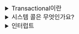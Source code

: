<details>
<summary style="font-size:20px">Transactional이란</summary>
<div markdown="1">
<br/>
<h3>🤔 Transactional은 무엇을 하나요?</h3>

- Transactional은 **하나의 논리적 작업 단위로 수행되는 일련의 작업**을 이야기합니다.
<br/>

<h3>🤔 Transactional 특성은 어떤 것이 있나요?</h3>

- Transactiona이 가져야 하는 특성에는 ACID이 있습니다.

✅ Atomicity: 원자성은 트랜잭션과 관련된 작업들이 부분적으로 실행되다가 중단되지 않는 것을 보장하는 능력이다. 예를 들어, 자금 이체는 성공할 수도 실패할 수도 있지만 보내는 쪽에서 돈을 빼 오는 작업만 성공하고 받는 쪽에 돈을 넣는 작업을 실패해서는 안된다. 원자성은 이와 같이 중간 단계까지 실행되고 실패하는 일이 없도록 하는 것이다.

✅ Consistency: 일관성은 트랜잭션이 실행을 성공적으로 완료하면 언제나 일관성 있는 데이터베이스 상태로 유지하는 것을 의미한다. 무결성 제약이 모든 계좌는 잔고가 있어야 한다면 이를 위반하는 트랜잭션은 중단된다.

✅ Isolation: 고립성은 트랜잭션을 수행 시 다른 트랜잭션의 연산 작업이 끼어들지 못하도록 보장하는 것을 의미한다. 이것은 트랜잭션 밖에 있는 어떤 연산도 중간 단계의 데이터를 볼 수 없음을 의미한다. 은행 관리자는 이체 작업을 하는 도중에 쿼리를 실행하더라도 특정 계좌간 이체하는 양 쪽을 볼 수 없다. 공식적으로 고립성은 트랜잭션 실행내역은 연속적이어야 함을 의미한다. 성능관련 이유로 인해 이 특성은 가장 유연성 있는 제약 조건이다. 자세한 내용은 관련 문서를 참조해야 한다.

✅ Durability: 지속성은 성공적으로 수행된 트랜잭션은 영원히 반영되어야 함을 의미한다. 시스템 문제, DB 일관성 체크 등을 하더라도 유지되어야 함을 의미한다. 전형적으로 모든 트랜잭션은 로그로 남고 시스템 장애 발생 전 상태로 되돌릴 수 있다. 트랜잭션은 로그에 모든 것이 저장된 후에만 commit 상태로 간주될 수 있다.

<h3>❓ Spring Project에서 @Transactional은 어떻게 동작하나요?</h3>

- @Transactional를 통해 DB와의 상호작용이 Transactional으로 묶일 수 있습니다.

1. 메서드가 호출되면 Spring은 Transactional을 시작합니다.
2. 메서드 내에서 수행되는 DB 작업은 Transactional 내에서 실행됩니다. 이러한 작업은 일련의 데이터 변경 작업이 포함될 수 있습니다.
3. 메서드가 성공적으로 완료되면, Spring은 Transaction을 Commit하여 DB의 변경 사항을 영구적으로 반영합니다.
4. 메서드 실행 도중 예외가 발생하면, Spring은 Transaction을 롤백하고 이전 상태로 DB를 되돌립니다. 이는 메서드 내에서 발생한 모든 변경 사항을 취소합니다.

<h3>❓ Transactional을 사용할 때, DataSource 이야기가 많이 나오는데 어떤 상관관계가 존재하나요?</h3>

- DataSource는 Spring에서 DB와의 연결을 관리하는 Interface입니다. Spring은 DataSource Interface를 사용하여 DB ConnectionPool을 구성하고, DB 연결을 관리하며, DB와의 상호작용을 처리합니다.

- DataSource는 DB 연결 설정 및 Transaction 관리 등을 제공합니다. @Transactional 어노테이션과 함께 사용될 때 데이터베이스 연결과 트랜잭션 관리를 담당하는 주요한 요소입니다.

</div>
</details>

<details>
<summary style="font-size:20px">시스템 콜은 무엇인가요?</summary>
<div markdown="1">
<br/>
<h2>🤔 시스템 콜이란?</h2>

<h3>📝 나의 대답</h3>

- 시스템 콜이란 프로세스가 시스템 자원을 사용하기 위해 운영체제에게 자원을 할당 받기 위해 사용되는 트리거입니다.

<h3>GPT의 대답</h3>

- 시스템 콜은 운영체제의 기능과 자원을 사용하기 위해 프로세스가 운영체제에게 요청하는 인터페이스 또는 메커니즘입니다.

<br/>
<h2>🤔 우리가 사용하는 시스템 콜의 예시를 들어주세요</h2>

<h3>📝 나의 대답</h3>

- 예를 들어 프로세스에서 연산이 필요한 필요한 작업을 수행할 때 프로세스는 CPU를 통해 연산을 수행해야하는데 이 때 연산이 필요한 프로세스는 운영체제에게 시스템 콜을 요청합니다.

<h3>GPT의 대답</h3>

- 시스템 콜은 다양한 작업을 포함하며, 예들 들어 파일 입출력, 네트워크 통신, 메모리 관리 등을 포함하고 있습니다.

<br/>
<h2>🤔 시스템 콜이 운영체제에서 어떤 과정으로 실행되는지 설명해 주세요</h2>

<h3>📝 나의 대답</h3>

- 프로세스가 원한다고 해서 즉시 운영체제에게 시스템 콜을 발생해 요청할 수 없습니다. 운영체제의 스케쥴링에 따라 자원을 할당 받을 수 있으며 준비 - 대기 - 실행 상태를 순회하며 컴퓨터 자원을 할당 받습니다.

<h3>GPT의 대답</h3>

- 시스템 콜이 운영체제에서 실행되는 과정은 다음과 같습니다:

1. 프로세스가 시스템 콜을 호출합니다. 이는 프로세스가 운영체제의 특정 기능 또는 자원에 접근하기 위해 필요한 요청입니다.
2. 운영체제는 시스템 콜을 감지하고, 해당 요청을 처리하기 위해 해당 기능 또는 자원에 대한 작업을 시작합니다.
3. 운영체제는 프로세스의 상태를 변경하여 시스템 콜을 처리합니다. 이는 대부분의 경우 프로세스를 사용 가능한 대기 상태로 변경합니다.
4. 운영체제는 필요한 작업을 수행하고, 요청된 자원 또는 기능을 프로세스에 할당합니다. 이를 위해 운영체제는 자원을 관리하고, 프로세스 간의 우선 순위 및 스케줄링 정책을 고려합니다.
5. 운영체제가 요청된 작업을 완료하면, 프로세스는 다시 실행 가능한 상태로 전환되어 해당 작업을 계속합니다.
6. 프로세스는 할당된 자원을 사용하여 원하는 작업을 수행하고, 시스템 콜을 호출한 이후에는 보통 이전 상태로 돌아갑니다.


<br/>
<h2>🤔 시스템 콜의 유형에 대해 설명해 주세요.</h2>

<h3>📝 나의 대답</h3>

- 시스템 콜의 유형은 자원을 할당 받았을 때와 할당 받지 못했을 때로 나뉩니다.(표현하는 단어가 생각나지 않습니다.) ❌ 완벽히 틀렸습니다. ❌

<h3>GPT의 대답</h3>

- 프로세스 제어, 파일 조작, 장치 관리, 파일 시스템, 네트워킹, 메모리 관리, 보안 시스템 콜이 존재합니다.

<br/>
<h2>🤔 운영체제의 Dual Mode 에 대해 설명해 주세요.</h2>

<h3>📝 나의 대답</h3>

- 시스템 콜의 유형은 자원을 할당 받았을 때와 할당 받지 못했을 때로 나뉩니다.(표현하는 단어가 생각나지 않습니다.) ❌ 완벽히 틀렸습니다. ❌

<h3>GPT의 대답</h3>

- 운영체제의 Dual Mode는 컴퓨터 시스템에서 사용자 모드와 커널 모드라는 두 가지 모드를 지원하는 기능을 말합니다.

- 사용자 모드는 응용 프로그램이 실행되는 모드로, 일반적인 프로세시의 동작 범위를 의미합니다. 사용자 모드에서는 제한된 자원에 접근하고, 일부 민감한 명령어나 하드웨어에 직접적인 접근이 제한됩니다.

- 반면, 커널 모드는 운영체제의 핵심 부분인 커널이 동작하는 모드로, 시스템의 모든 자원과 기능에 접근할 수 있습니다. 커널 모드에서는 시스템 콜과 같은 특권 명령어를 실행하거나 하드웨어를 직접적으로 제어할 수 있습니다.

🍎 Dual Mode 사용 이유

- **Dual Mode의 주요 목적은 운영체제가 시스템 자원을 보호하고, 응용 프로그램이 실수나 악의적인 동작으로 시스템을 손상시키지 못하도록 제한하는 것입니다.** 응용 프로그램은 사용자 모드에서 실행되며, 시스템 자원에 접근하기 위해 시스템 콜을 호출하여 커널 모드로 전환됩니다. 

<br/>
<h2>🤔 서로 다른 시스템 콜을 어떻게 구분할 수 있을까요?</h2>

<h3>📝 나의 대답</h3>

- PID를 통해 구분할 수 있습니다.

<h3>GPT의 대답</h3>

- PID는 프로세스를 식별하는 데 사용되는 고유한 식별자이며, 시스템 콜은 프로세스가 운영체제에 요청하는 인터페이스입니다.

- 시스템 콜을 구분하는 주요 방법은 시스템 콜의 번호나 식별자를 사용하는 것입니다.

</div>
</details>

<details>
<summary style="font-size:20px">인터럽트</summary>
<div markdown="1">
<br/>
<h2>🤔 인터럽트가 무엇인지 설명해 주세요.</h2>

<h3>📝 나의 대답</h3>

- 인터럽트란 프로세스 진행 시 운영체제에게 자원을 요청하는 트리거입니다.

<h3>GPT의 대답</h3>

- 인터럽트는 컴퓨터 시스템에서 발생하는 이벤트나 예외 상황으로, 프로세스의 정상적인 실행 흐름을 중단하고 운영체제에게 어떤 처리를 요청하는 신호입니다.

<br/>
<h2>🤔 인터럽트는 어떻게 처리하나요</h2>

<h3>📝 나의 대답</h3>

- 인터럽트는 서브 루틴을 사용해 처리합니다. 서브 루틴은 Stack의 구조를 띄고 있으며 LIFO으로 요청이 처리됩니다.

<h3>GPT의 대답</h3>

- 인터럽트 처리는 인터럽트 서비스 루틴(ISR)을 호출하여 해당 인터럽트에 대한 처리를 수행하고, 상태를 저장하고 복원하여 중단된 프로세스의 실행을 재개하는 과정으로 이루어진다는 것입니다.

<br/>
<h2>🤔 Polling 방식에 대해 설명해 주세요.</h2>

<h3>📝 나의 대답</h3>

- Polling 방식은 인터럽트에 대한 처리가 끝났는지 지속적으로 확인하는 방식입니다. ❌ 완벽히 틀렸습니다. ❌

<h3>GPT의 대답</h3>

- Polling 방식은 **CPU가 주기적으로 특정 장치나 상태를 확인**하며 인터럽트나 이벤트 발생 여부를 체크하는 방식으로, 인터럽트가 발생하면 해당 인터럽트를 처리하는 과정을 수행한다는 것입니다.

<br/>
<h2>🤔 HW / SW 인터럽트에 대해 설명해 주세요.</h2>

<h3>📝 나의 대답</h3>

- 모르겠습니다.

<h3>GPT의 대답</h3>

- HW 인터럽트 : 하드웨어 인터럽트는 주로 하드웨어 장치에서 발생하는 이벤트에 의해 발생합니다. 이벤트는 입출력(I/O) 장치의 데이터 전송 완료, 타이머 경과, 외부 신호 등 다양한 형태일 수 있습니다. 하드웨어 인터럽트는 컴퓨터 시스템의 하드웨어 제어러에 의해 처리됩니다.

- SW 인터럽트 : 소프트웨어 인터럽트는 소프트웨어 실행 중에 발생하는 이벤트에 의해 발생합니다. 주로 운영체제나 프로세스가 직접 발생시키는 인터럽트입니다. 소프트웨어 인터럽트는 프로세스의 특정 상황이나 요청에 의해 발생할 수 있습니다. 

</div>
</details>